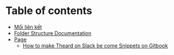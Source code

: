 # Table of contents

* [Mối liên kết](README.md)
* [Folder Structure Documentation](folder-structure-documentation.md)
* [Page](page/README.md)
  * [How to make Theard on Slack be come Snippets on Gitbook](page/how-to-make-theard-on-slack-be-come-snippets-on-gitbook.md)

